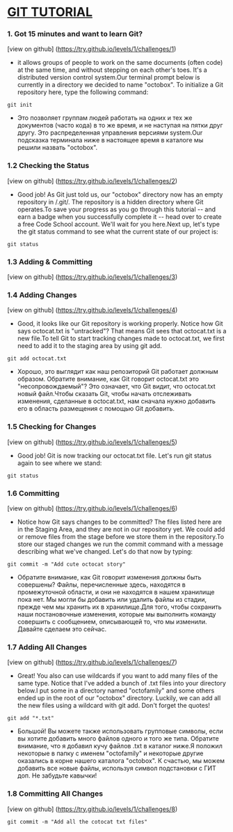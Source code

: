 # [GIT TUTORIAL](https://try.github.io/levels/1/challenges/1)

### 1. Got 15 minutes and want to learn Git?

[view on github] (https://try.github.io/levels/1/challenges/1)

- it allows groups of people to work on the same documents (often code) at the same time, and without stepping on each other's toes. It's a distributed version control system.Our terminal prompt below is currently in a directory we decided to name "octobox". To initialize a Git repository here, type the following command:

`git init`

- Это позволяет группам людей работать на одних и тех же документов (часто кода) в то же время, и не наступая на пятки друг другу. Это распределенная управления версиями system.Our подсказка терминала ниже в настоящее время в каталоге мы решили назвать "octobox".

### 1.2 Checking the Status

[view on github] (https://try.github.io/levels/1/challenges/2)

- Good job! As Git just told us, our "octobox" directory now has an empty repository in /.git/. The repository is a hidden directory where Git operates.To save your progress as you go through this tutorial -- and earn a badge when you successfully complete it -- head over to create a free Code School account. We'll wait for you here.Next up, let's type the git status command to see what the current state of our project is:

`git status`

### 1.3 Adding & Committing

[view on github] (https://try.github.io/levels/1/challenges/3)

### 1.4 Adding Changes

[view on github] (https://try.github.io/levels/1/challenges/4)

- Good, it looks like our Git repository is working properly. Notice how Git says octocat.txt is "untracked"? That means Git sees that octocat.txt is a new file.To tell Git to start tracking changes made to octocat.txt, we first need to add it to the staging area by using git add.

`git add octocat.txt`

- Хорошо, это выглядит как наш репозиторий Git работает должным образом. Обратите внимание, как Git говорит octocat.txt это "несопровождаемый"? Это означает, что Git видит, что octocat.txt новый файл.Чтобы сказать Git, чтобы начать отслеживать изменения, сделанные в octocat.txt, нам сначала нужно добавить его в область размещения с помощью Git добавить.

### 1.5 Checking for Changes

[view on github] (https://try.github.io/levels/1/challenges/5)

- Good job! Git is now tracking our octocat.txt file. Let's run git status again to see where we stand:

`git status`

### 1.6 Committing

[view on github] (https://try.github.io/levels/1/challenges/6)

- Notice how Git says changes to be committed? The files listed here are in the Staging Area, and they are not in our repository yet. We could add or remove files from the stage before we store them in the repository.To store our staged changes we run the commit command with a message describing what we've changed. Let's do that now by typing:

`git commit -m "Add cute octocat story"`

- Обратите внимание, как Git говорит изменения должны быть совершены? Файлы, перечисленные здесь, находятся в промежуточной области, и они не находятся в нашем хранилище пока нет. Мы могли бы добавить или удалить файлы из стадии, прежде чем мы хранить их в хранилище.Для того, чтобы сохранить наши постановочные изменения, которые мы выполнить команду совершить с сообщением, описывающей то, что мы изменили. Давайте сделаем это сейчас.

### 1.7 Adding All Changes

[view on github] (https://try.github.io/levels/1/challenges/7)

- Great! You also can use wildcards if you want to add many files of the same type. Notice that I've added a bunch of .txt files into your directory below.I put some in a directory named "octofamily" and some others ended up in the root of our "octobox" directory. Luckily, we can add all the new files using a wildcard with git add. Don't forget the quotes!

`git add "*.txt"`

- Большой! Вы можете также использовать групповые символы, если вы хотите добавить много файлов одного и того же типа. Обратите внимание, что я добавил кучу файлов .txt в каталог ниже.Я положил некоторые в папку с именем "octofamily" и некоторые другие оказались в корне нашего каталога "octobox". К счастью, мы можем добавить все новые файлы, используя символ подстановки с ГИТ доп. Не забудьте кавычки!

### 1.8 Committing All Changes

[view on github] (https://try.github.io/levels/1/challenges/8)

`git commit -m "Add all the cotocat txt files"`



